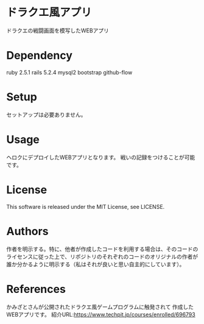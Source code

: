 # ドラクエ風アプリ
ドラクエの戦闘画面を模写したWEBアプリ

# Dependency
ruby 2.5.1
rails 5.2.4
mysql2
bootstrap
github-flow

# Setup
セットアップは必要ありません。

# Usage
ヘロクにデプロイしたWEBアプリとなります。
戦いの記録をつけることが可能です。

# License
This software is released under the MIT License, see LICENSE.

# Authors
作者を明示する。特に、他者が作成したコードを利用する場合は、そのコードのライセンスに従った上で、リポジトリのそれぞれのコードのオリジナルの作者が誰か分かるように明示する（私はそれが良いと思い自主的にしています）。

# References
かみざとさんが公開されたドラクエ風ゲームプログラムに触発されて
作成したWEBアプリです。
紹介URL:https://www.techpit.jp/courses/enrolled/696793
